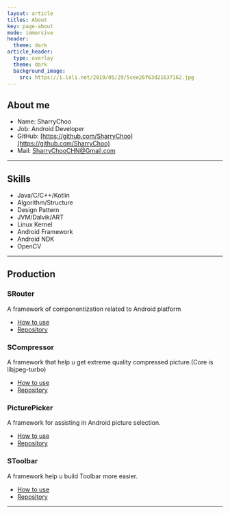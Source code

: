 ```yaml
---
layout: article
titles: About
key: page-about
mode: immersive
header:
  theme: dark
article_header:
  type: overlay
  theme: dark
  background_image:
    src: https://i.loli.net/2019/05/29/5cee26f63d21637162.jpg
---
```


## About me
- Name: SharryChoo
- Job: Android Developer
- GitHub: [https://github.com/SharryChoo](https://github.com/SharryChoo)
- Mail: SharryChooCHN@Gmail.com

---

## Skills
- Java/C/C++/Kotlin
- Algorithm/Structure
- Design Pattern
- JVM/Dalvik/ART
- Linux Kernel
- Android Framework
- Android NDK
- OpenCV

---

## Production
### SRouter
A framework of componentization related to Android platform
- [How to use](https://github.com/SharryChoo/SRouter/blob/release/README.md)
- [Repository](https://github.com/SharryChoo/SRouter)

### SCompressor
A framework that help u get extreme quality compressed picture.(Core is libjpeg-turbo)
- [How to use](https://github.com/SharryChoo/SCompressor/blob/release/README.md)
- [Repository](https://github.com/SharryChoo/SCompressor)

### PicturePicker
A framework for assisting in Android picture selection.
- [How to use](https://github.com/SharryChoo/PicturePicker/blob/release/README.md)
- [Repository](https://github.com/SharryChoo/PicturePicker)

### SToolbar
A framework help u build Toolbar more easier.
- [How to use](https://juejin.im/post/5bb099ff5188255c6a044ce2)
- [Repository](https://github.com/SharryChoo/SToolbar)

---